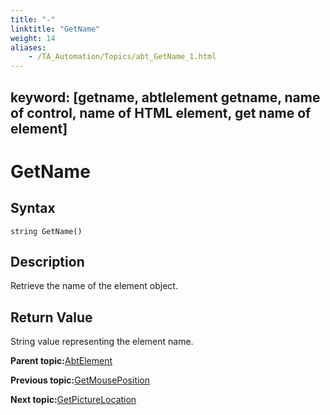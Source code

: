```yaml
--- 
title: "-"
linktitle: "GetName"
weight: 14
aliases: 
    - /TA_Automation/Topics/abt_GetName_1.html
---
```

keyword: [getname, abtlelement getname, name of control, name of HTML element, get name of element]
---

# GetName

## Syntax

`string GetName()`

## Description

Retrieve the name of the element object.

## Return Value

String value representing the element name.

**Parent topic:**[AbtElement](/TA_Automation/Topics/abt_AbtElement.html)

**Previous topic:**[GetMousePosition](/TA_Automation/Topics/abt_GetMousePosition_1.html)

**Next topic:**[GetPictureLocation](/TA_Automation/Topics/abt_AbtGetPictureLocation_AbtElement.html)

